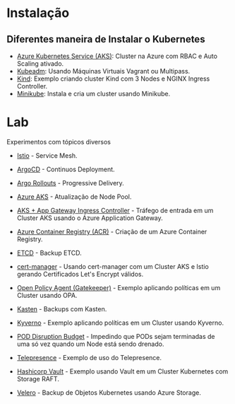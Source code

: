# Instalação

## Diferentes maneira de Instalar o Kubernetes

- [Azure Kubernetes Service (AKS)](install/aks/create-cluster.sh): Cluster na Azure com RBAC e Auto Scaling ativado.
- [Kubeadm](install/kubeadm/): Usando Máquinas Virtuais Vagrant ou Multipass.
- [Kind](install/kind/): Exemplo criando cluster Kind com 3 Nodes e NGINX Ingress Controller.
- [Minikube](install/minikube/): Instala e cria um cluster usando Minikube.

# Lab

Experimentos com tópicos diversos

- [Istio](lab/istio/examples/README.md) - Service Mesh.
- [ArgoCD](lab/argo/argocd) - Continuos Deployment.
- [Argo Rollouts](lab/argo/argorollouts) - Progressive Delivery.
- [Azure AKS](lab/azure/aks-node-pool-migration) - Atualização de Node Pool.
- [AKS + App Gateway Ingress Controller](lab/azure/app-gateway-ingress-controller) - Tráfego de entrada em um Cluster AKS usando o Azure Application Gateway.
- [Azure Container Registry (ACR)](lab/azure/azure-container-registry) - Criação de um Azure Container Registry.
- [ETCD](lab/backup/etcd.sh) - Backup ETCD.
- [cert-manager](lab/cert-manager) - Usando cert-manager com um Cluster AKS e Istio gerando Certificados Let's Encrypt válidos.
- [Open Policy Agent (Gatekeeper)](lab/gatekeeper) - Exemplo aplicando políticas em um Cluster usando OPA.

- [Kasten](lab/kasten) - Backups com Kasten.
- [Kyverno](lab/kyverno) - Exemplo aplicando políticas em um Cluster usando Kyverno.
- [POD Disruption Budget](lab/pod-disruption-budget) - Impedindo que PODs sejam terminadas de uma só vez quando um Node está sendo drenado.
- [Telepresence](lab/telepresence) - Exemplo de uso do Telepresence.
- [Hashicorp Vault](lab/vault) - Exemplo usando Vault em um Cluster Kubernetes com Storage RAFT.
- [Velero](lab/velero) - Backup de Objetos Kubernetes usando Azure Storage.
